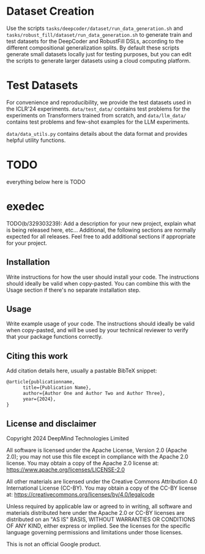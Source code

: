 # Dataset Creation

Use the scripts `tasks/deepcoder/dataset/run_data_generation.sh` and
`tasks/robust_fill/dataset/run_data_generation.sh` to generate train and test
datasets for the DeepCoder and RobustFill DSLs, according to the different
compositional generalization splits. By default these scripts generate small
datasets locally just for testing purposes, but you can edit the scripts to
generate larger datasets using a cloud computing platform.

# Test Datasets

For convenience and reproducibility, we provide the test datasets used in the
ICLR'24 experiments. `data/test_data/` contains test problems for the
experiments on Transformers trained from scratch, and `data/llm_data/` contains
test problems and few-shot examples for the LLM experiments.

`data/data_utils.py` contains details about the data format and provides helpful
utility functions.

# TODO
everything below here is TODO

# exedec

TODO(b/329303239): Add a description for your new project, explain what is
being released here, etc... Additional, the following sections are normally
expected for all releases. Feel free to add additional sections if appropriate
for your project.

## Installation

Write instructions for how the user should install your code. The instructions
should ideally be valid when copy-pasted. You can combine this with the Usage
section if there's no separate installation step.

## Usage

Write example usage of your code. The instructions should ideally be valid when
copy-pasted, and will be used by your technical reviewer to verify that your
package functions correctly.

## Citing this work

Add citation details here, usually a pastable BibTeX snippet:

```latex
@article{publicationname,
      title={Publication Name},
      author={Author One and Author Two and Author Three},
      year={2024},
}
```

## License and disclaimer

Copyright 2024 DeepMind Technologies Limited

All software is licensed under the Apache License, Version 2.0 (Apache 2.0);
you may not use this file except in compliance with the Apache 2.0 license.
You may obtain a copy of the Apache 2.0 license at:
https://www.apache.org/licenses/LICENSE-2.0

All other materials are licensed under the Creative Commons Attribution 4.0
International License (CC-BY). You may obtain a copy of the CC-BY license at:
https://creativecommons.org/licenses/by/4.0/legalcode

Unless required by applicable law or agreed to in writing, all software and
materials distributed here under the Apache 2.0 or CC-BY licenses are
distributed on an "AS IS" BASIS, WITHOUT WARRANTIES OR CONDITIONS OF ANY KIND,
either express or implied. See the licenses for the specific language governing
permissions and limitations under those licenses.

This is not an official Google product.
